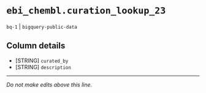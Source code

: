 # `ebi_chembl.curation_lookup_23`
`bq-1` | `bigquery-public-data`

## Column details
* [STRING]    `curated_by`
* [STRING]    `description`

-------------------------------------------------------------------------------
*Do not make edits above this line.*
